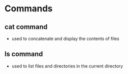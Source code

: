 # Commands
## cat command
- used to concatenate and display the contents of files 

## ls command
- used to list files and directories in the current directory

